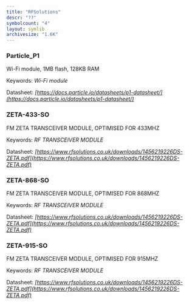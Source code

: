 ```yaml
---
title: "RFSolutions"
descr: "??"
symbolcount: "4"
layout: symlib
archivesize: "1.6K"
---
```


### Particle_P1
Wi-Fi module, 1MB flash, 128KB RAM


Keywords: *Wi-Fi module*

Datasheet: *[https://docs.particle.io/datasheets/p1-datasheet/](https://docs.particle.io/datasheets/p1-datasheet/)*

### ZETA-433-SO
FM ZETA TRANSCEIVER MODULE, OPTIMISED FOR 433MHZ


Keywords: *RF TRANSCEIVER MODULE*

Datasheet: *[https://www.rfsolutions.co.uk/downloads/1456219226DS-ZETA.pdf](https://www.rfsolutions.co.uk/downloads/1456219226DS-ZETA.pdf)*

### ZETA-868-SO
FM ZETA TRANSCEIVER MODULE, OPTIMISED FOR 868MHZ


Keywords: *RF TRANSCEIVER MODULE*

Datasheet: *[https://www.rfsolutions.co.uk/downloads/1456219226DS-ZETA.pdf](https://www.rfsolutions.co.uk/downloads/1456219226DS-ZETA.pdf)*

### ZETA-915-SO
FM ZETA TRANSCEIVER MODULE, OPTIMISED FOR 915MHZ


Keywords: *RF TRANSCEIVER MODULE*

Datasheet: *[https://www.rfsolutions.co.uk/downloads/1456219226DS-ZETA.pdf](https://www.rfsolutions.co.uk/downloads/1456219226DS-ZETA.pdf)*

